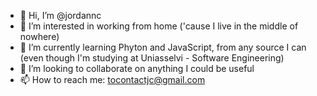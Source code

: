 - 👋 Hi, I’m @jordannc
- 👀 I’m interested in working from home ('cause I
live in the middle of nowhere)
- 🌱 I’m currently learning Phyton and JavaScript, from any source I can (even though I'm studying at Uniasselvi - Software Engineering)
- 💞️ I’m looking to collaborate on anything I could be useful
- 📫 How to reach me: tocontactjc@gmail.com

<!---
jordannc/jordannc is a ✨ special ✨ repository because its `README.md` (this file) appears on your GitHub profile.
You can click the Preview link to take a look at your changes.
--->

